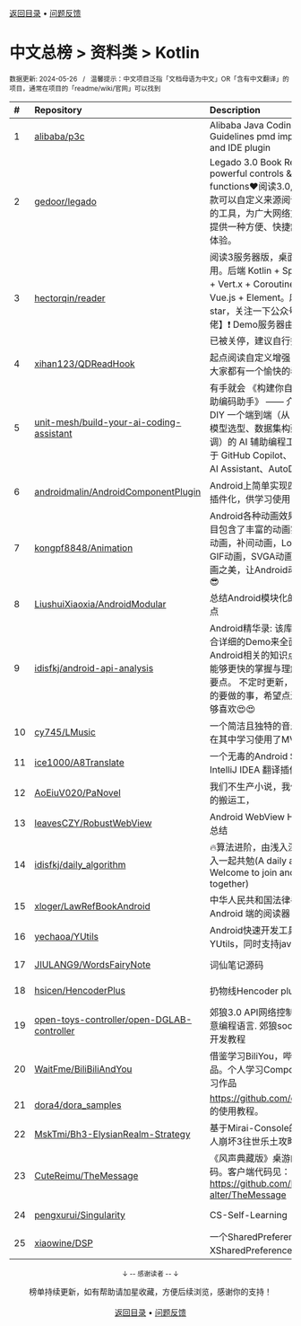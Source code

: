 <a href="https://gitee.com/GrowingGit/GitHub-Chinese-Top-Charts#github中文排行榜">返回目录</a> • <a href="/content/docs/feedback.md">问题反馈</a>

# 中文总榜 > 资料类 > Kotlin
<sub>数据更新: 2024-05-26&nbsp;&nbsp;&nbsp;/&nbsp;&nbsp;&nbsp;温馨提示：中文项目泛指「文档母语为中文」OR「含有中文翻译」的项目，通常在项目的「readme/wiki/官网」可以找到</sub>

|#|Repository|Description|Stars|Updated|
|:-|:-|:-|:-|:-|
|1|[alibaba/p3c](https://github.com/alibaba/p3c)|Alibaba Java Coding Guidelines pmd implements and IDE plugin|30125|2024-01-09|
|2|[gedoor/legado](https://github.com/gedoor/legado)|Legado 3.0 Book Reader with powerful controls & full functions❤️阅读3.0, 阅读是一款可以自定义来源阅读网络内容的工具，为广大网络文学爱好者提供一种方便、快捷舒适的试读体验。|24485|2024-05-25|
|3|[hectorqin/reader](https://github.com/hectorqin/reader)|阅读3服务器版，桌面端，iOS可用。后端 Kotlin + Spring Boot + Vert.x + Coroutine ；前端 Vue.js + Element。麻烦点点star，关注一下公众号【假装大佬】❗️  Demo服务器由于未备案已被关停，建议自行搭建|7084|2024-05-01|
|4|[xihan123/QDReadHook](https://github.com/xihan123/QDReadHook)|起点阅读自定义增强 Xp 模块,愿大家都有一个愉快的看书体验|608|2024-05-21|
|5|[unit-mesh/build-your-ai-coding-assistant](https://github.com/unit-mesh/build-your-ai-coding-assistant)|有手就会 《构建你自己的 AI 辅助编码助手》 —— 介绍如何 DIY 一个端到端（从 IDE  插件、模型选型、数据集构建到模型微调）的 AI 辅助编程工具，类似于 GitHub Copilot、JetBrains AI Assistant、AutoDev 等。|457|2024-05-22|
|6|[androidmalin/AndroidComponentPlugin](https://github.com/androidmalin/AndroidComponentPlugin)|Android上简单实现四大组件的插件化，供学习使用|455|2023-12-11|
|7|[kongpf8848/Animation](https://github.com/kongpf8848/Animation)|Android各种动画效果合集，项目包含了丰富的动画实例(逐帧动画，补间动画，Lottie动画，GIF动画，SVGA动画)，体验动画之美，让Android动起来😊😄😎|451|2024-01-21|
|8|[LiushuiXiaoxia/AndroidModular](https://github.com/LiushuiXiaoxia/AndroidModular)|总结Android模块化的一些技术点|359|2024-02-06|
|9|[idisfkj/android-api-analysis](https://github.com/idisfkj/android-api-analysis)|Android精华录: 该库的目的是结合详细的Demo来全面解析Android相关的知识点, 帮助读者能够更快的掌握与理解所阐述的要点。  不定时更新，与预期接下的要做的事，希望点进来的你能够喜欢😍😍|306|2024-03-21|
|10|[cy745/LMusic](https://github.com/cy745/LMusic)|一个简洁且独特的音乐播放器，在其中学习使用了MVVM架构|181|2024-05-05|
|11|[ice1000/A8Translate](https://github.com/ice1000/A8Translate)|一个无毒的Android Studio / IntelliJ IDEA 翻译插件|159|2023-12-02|
|12|[AoEiuV020/PaNovel](https://github.com/AoEiuV020/PaNovel)|我们不生产小说，我们只做网站的搬运工，|139|2023-12-05|
|13|[leavesCZY/RobustWebView](https://github.com/leavesCZY/RobustWebView)|Android WebView H5 秒开方案总结|102|2024-05-01|
|14|[idisfkj/daily_algorithm](https://github.com/idisfkj/daily_algorithm)|🔥算法进阶，由浅入深，欢迎加入一起共勉(A daily algorithm，Welcome to join and share together)|89|2024-05-14|
|15|[xloger/LawRefBookAndroid](https://github.com/xloger/LawRefBookAndroid)|中华人民共和国法律手册 - 一个 Android 端的阅读器|83|2024-02-13|
|16|[yechaoa/YUtils](https://github.com/yechaoa/YUtils)|Android快速开发工具集合——YUtils，同时支持java和kotlin|80|2024-04-06|
|17|[JIULANG9/WordsFairyNote](https://github.com/JIULANG9/WordsFairyNote)|词仙笔记源码|75|2024-05-23|
|18|[hsicen/HencoderPlus](https://github.com/hsicen/HencoderPlus)|扔物线Hencoder plus系列课程 |70|2024-05-20|
|19|[open-toys-controller/open-DGLAB-controller](https://github.com/open-toys-controller/open-DGLAB-controller)|郊狼3.0 API网络控制器. 支持任意编程语言. 郊狼socket控制器开发教程|35|2024-05-07|
|20|[WaitFme/BiliBiliAndYou](https://github.com/WaitFme/BiliBiliAndYou)|借鉴学习BiliYou，哔哩等优秀作品。个人学习Compose UI的练习作品|19|2024-03-14|
|21|[dora4/dora_samples](https://github.com/dora4/dora_samples)|https://github.com/dora4/dora 的使用教程。|17|2024-03-10|
|22|[MskTmi/Bh3-ElysianRealm-Strategy](https://github.com/MskTmi/Bh3-ElysianRealm-Strategy)|基于Mirai-Console的QQ机器人崩坏3往世乐土攻略插件|16|2024-04-07|
|23|[CuteReimu/TheMessage](https://github.com/CuteReimu/TheMessage)|《风声典藏版》桌游的服务端代码。客户端代码见：https://github.com/Death-alter/TheMessage|14|2024-05-21|
|24|[pengxurui/Singularity](https://github.com/pengxurui/Singularity)|CS-Self-Learning|13|2023-12-01|
|25|[xiaowine/DSP](https://github.com/xiaowine/DSP)|一个SharedPreferences和XSharedPreferences的封装库|9|2024-05-13|

<div align="center">
    <p><sub>↓ -- 感谢读者 -- ↓</sub></p>
    榜单持续更新，如有帮助请加星收藏，方便后续浏览，感谢你的支持！
</div>

<br/>

<div align="center"><a href="https://gitee.com/GrowingGit/GitHub-Chinese-Top-Charts#github中文排行榜">返回目录</a> • <a href="/content/docs/feedback.md">问题反馈</a></div>
